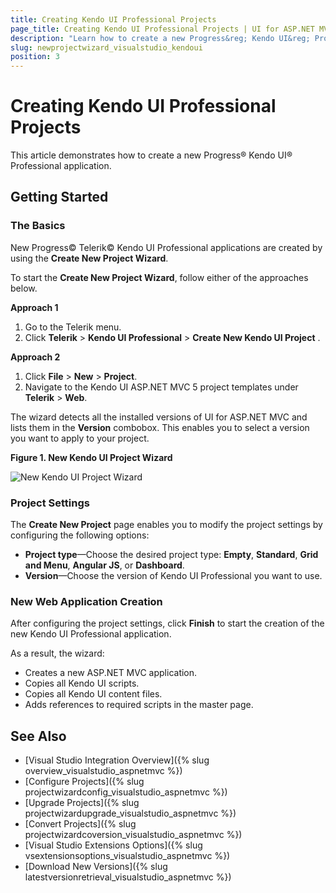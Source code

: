 ```yaml
---
title: Creating Kendo UI Professional Projects
page_title: Creating Kendo UI Professional Projects | UI for ASP.NET MVC Visual Studio Integration
description: "Learn how to create a new Progress&reg; Kendo UI&reg; Professional application."
slug: newprojectwizard_visualstudio_kendoui
position: 3
---
```


# Creating Kendo UI Professional Projects

This article demonstrates how to create a new Progress&reg; Kendo UI&reg; Professional application.

## Getting Started

### The Basics

New Progress&copy; Telerik&copy; Kendo UI Professional applications are created by using the **Create New Project Wizard**.

To start the **Create New Project Wizard**, follow either of the approaches below.

**Approach 1**

1. Go to the Telerik menu.
2. Click **Telerik** > **Kendo UI Professional** > **Create New Kendo UI Project** .

**Approach 2**

1. Click **File** > **New** > **Project**.
2. Navigate to the Kendo UI ASP.NET MVC 5 project templates under **Telerik** > **Web**.

The wizard detects all the installed versions of UI for ASP.NET MVC and lists them in the **Version** combobox. This enables you to select a version you want to apply to your project.

**Figure 1. New Kendo UI Project Wizard**

![New Kendo UI Project Wizard](/vs-integration/images/create_kendo.png)

### Project Settings

The **Create New Project** page enables you to modify the project settings by configuring the following options:

* **Project type**&mdash;Choose the desired project type: **Empty**, **Standard**, **Grid and Menu**, **Angular JS**, or **Dashboard**.
* **Version**&mdash;Choose the version of Kendo UI Professional you want to use.

### New Web Application Creation

After configuring the project settings, click **Finish** to start the creation of the new Kendo UI Professional application.

As a result, the wizard:
* Creates a new ASP.NET MVC application.
* Copies all Kendo UI scripts.
* Copies all Kendo UI content files.
* Adds references to required scripts in the master page.

## See Also

* [Visual Studio Integration Overview]({% slug overview_visualstudio_aspnetmvc %})
* [Configure Projects]({% slug projectwizardconfig_visualstudio_aspnetmvc %})
* [Upgrade Projects]({% slug projectwizardupgrade_visualstudio_aspnetmvc %})
* [Convert Projects]({% slug projectwizardcoversion_visualstudio_aspnetmvc %})
* [Visual Studio Extensions Options]({% slug vsextensionsoptions_visualstudio_aspnetmvc %})
* [Download New Versions]({% slug latestversionretrieval_visualstudio_aspnetmvc %})
